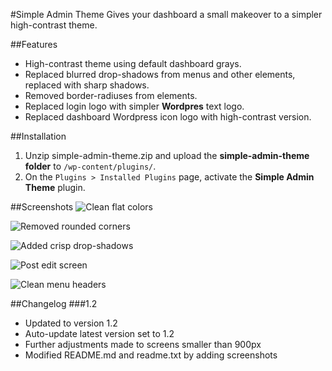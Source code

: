 #Simple Admin Theme
Gives your dashboard a small makeover to a simpler high-contrast theme.

##Features
*	High-contrast theme using default dashboard grays.
*	Replaced blurred drop-shadows from menus and other elements, replaced with sharp shadows.
*	Removed border-radiuses from elements.
*	Replaced login logo with simpler **Wordpres** text logo.
*	Replaced dashboard Wordpress icon logo with high-contrast version.

##Installation
1. Unzip simple-admin-theme.zip and upload the **simple-admin-theme folder** to `/wp-content/plugins/`.
2. On the `Plugins > Installed Plugins` page, activate the **Simple Admin Theme** plugin.

##Screenshots
![Clean flat colors](http://ajtroxell.com/wp-content/uploads/2013/08/00_simple-admin-theme.jpg "Clean Flat Colors")

![Removed rounded corners](http://ajtroxell.com/wp-content/uploads/2013/08/01_simple-admin-theme.jpg "Removed Rounded Corners")

![Added crisp drop-shadows](http://ajtroxell.com/wp-content/uploads/2013/08/03_simple-admin-theme.jpg "Added crisp drop-shadows")

![Post edit screen](http://ajtroxell.com/wp-content/uploads/2013/08/02_simple-admin-theme.jpg "Post edit screen")

![Clean menu headers](http://ajtroxell.com/wp-content/uploads/2013/08/04_simple-admin-theme.jpg "Clean menu headers")

##Changelog
###1.2
*	Updated to version 1.2
*	Auto-update latest version set to 1.2
*	Further adjustments made to screens smaller than 900px
*	Modified README.md and readme.txt by adding screenshots